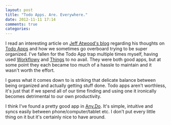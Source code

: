 ```yaml
---
layout: post
title: "Todo Apps. Are. Everywhere."
date: 2012-11-11 17:14
comments: true
categories: 
---
```


I read an interesting article on [Jeff Atwood's blog](http://www.codinghorror.com/blog/) regarding his thoughts on [Todo Apps](http://www.codinghorror.com/blog/2012/10/todont.html) and how we sometimes go overboard trying to be super organized.  I've fallen for the Todo App trap multiple times myself, having used [Workflowy](https://workflowy.com/) and [Things](http://culturedcode.com/things/) to no avail.  They were both good apps, but at some point they each became too much of a hassle to maintain and it wasn't worth the effort.

I guess what it comes down to is striking that delicate balance between being organized and actually getting stuff done.  Todo apps aren't worthless, it's just that if we spend all of our time finding and using one it ironically becomes detrimental to our own productivity.  

I think I've found a pretty good app in [Any.Do](http://www.any.do/).  It's simple, intuitive and syncs easily between phone/computer/tablet etc.  I don't put every little thing on it but it's certainly nice to have around. 